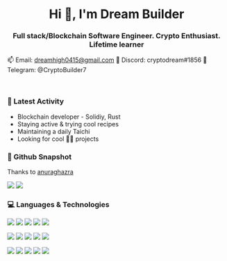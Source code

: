 <h1 align="center">Hi 👋, I'm Dream Builder</h1>
<h3 align="center">Full stack/Blockchain Software Engineer. Crypto Enthusiast. Lifetime learner</h3>

📫 Email: [dreamhigh0415@gmail.com](mailto:dreamhigh0415@gmail.com)
🎄 Discord: cryptodream#1856
🎁 Telegram: @CryptoBuilder7

<br>

### 🔨 Latest Activity

- Blockchain developer - Solidiy, Rust
- Staying active & trying cool recipes
- Maintaining a daily Taichi
- Looking for cool 👨‍💻 projects

### 📸 Github Snapshot

Thanks to [anuraghazra](https://github.com/anuraghazra/github-readme-stats)

<img src="https://github-readme-stats.vercel.app/api?username=smartcoder-7" />
<img src="https://github-readme-stats.vercel.app/api/top-langs/?username=smartcoder-7&hide=html" />


### 💻 Languages & Technologies

<p>
<img src="https://img.shields.io/badge/javascript%20-%23323330.svg?&style=for-the-badge&logo=javascript&logoColor=%23F7DF1E"/>
<img src="https://img.shields.io/badge/typescript%20-%2314354C.svg?&style=for-the-badge&logo=typescript&logoColor=white"/>
<img src="https://img.shields.io/badge/solidity-%23ED8B00.svg?&style=for-the-badge&logo=solidity&logoColor=white"/>
<img src="https://img.shields.io/badge/python-%23FA7343.svg?&style=for-the-badge&logo=python&logoColor=white"/>
<img src="https://img.shields.io/badge/rust-%230095D5.svg?&style=for-the-badge&logo=rust&logoColor=white"/>
</p>

<p>
<img src="https://img.shields.io/badge/react%20-%2320232a.svg?&style=for-the-badge&logo=react&logoColor=%2361DAFB"/>
<img src="https://img.shields.io/badge/vuejs%20-%2335495e.svg?&style=for-the-badge&logo=vue.js&logoColor=%234FC08D"/>
<img src="https://img.shields.io/badge/angular%20-%23563D7C.svg?&style=for-the-badge&logo=angular&logoColor=white"/>
<img src="https://img.shields.io/badge/next.js%20-%23000.svg?&style=for-the-badge&logo=next.js&logoColor=white"/>
<img src="https://img.shields.io/badge/gatsby.js%20-%23000.svg?&style=for-the-badge&logo=gatsby&logoColor=%23F7DF1E"/>
</p>

<p>
<img src="https://img.shields.io/badge/AWS%20-%23FF9900.svg?&style=for-the-badge&logo=amazon-aws&logoColor=white"/> 
<img src="https://img.shields.io/badge/truffle%20-%234285F4.svg?&style=for-the-badge&logo=truffle&logoColor=white"/> 
<img src="https://img.shields.io/badge/ethereum%20-%23430098.svg?&style=for-the-badge&logo=ethereum&logoColor=white"/>
<img src="https://img.shields.io/badge/terraform%20-%23000.svg?&style=for-the-badge&logo=terraform&logoColor=white"/>
<img src="https://img.shields.io/badge/binance-%23ED8B00.svg?&style=for-the-badge&logo=binance&logoColor=white"/>
</p>
